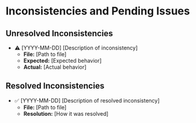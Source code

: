 # Inconsistencies and Pending Issues

## Unresolved Inconsistencies
- ⚠️ [YYYY-MM-DD] [Description of inconsistency]
  - **File:** [Path to file]
  - **Expected:** [Expected behavior]
  - **Actual:** [Actual behavior]

## Resolved Inconsistencies
- ✅ [YYYY-MM-DD] [Description of resolved inconsistency]
  - **File:** [Path to file]
  - **Resolution:** [How it was resolved]
